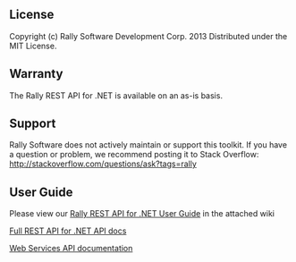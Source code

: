 ## License

Copyright (c) Rally Software Development Corp. 2013 Distributed under the MIT License.

## Warranty

The Rally REST API for .NET is available on an as-is basis. 

## Support

Rally Software does not actively maintain or support this toolkit.  If you have a question or problem, we recommend posting it to Stack Overflow: http://stackoverflow.com/questions/ask?tags=rally 

## User Guide 

Please view our [Rally REST API for .NET User Guide](https://github.com/RallyTools/RallyRestToolkitFor.NET/wiki/User-Guide) in the attached wiki

[Full REST API for .NET API docs](http://rallytools.github.io/RallyRestToolkitFor.NET/Index.html)

[Web Services API documentation](https://rally1.rallydev.com/slm/doc/webservice)